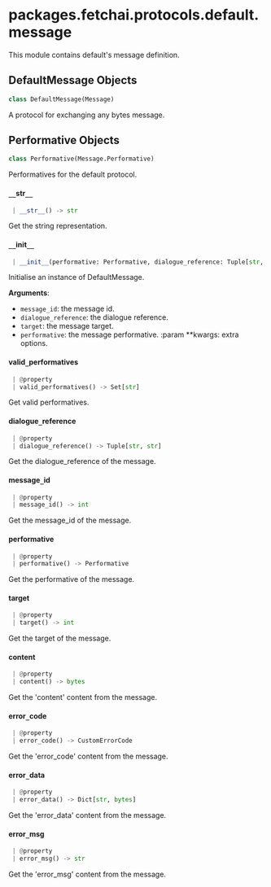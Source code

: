 <a name="packages.fetchai.protocols.default.message"></a>
# packages.fetchai.protocols.default.message

This module contains default's message definition.

<a name="packages.fetchai.protocols.default.message.DefaultMessage"></a>
## DefaultMessage Objects

```python
class DefaultMessage(Message)
```

A protocol for exchanging any bytes message.

<a name="packages.fetchai.protocols.default.message.DefaultMessage.Performative"></a>
## Performative Objects

```python
class Performative(Message.Performative)
```

Performatives for the default protocol.

<a name="packages.fetchai.protocols.default.message.DefaultMessage.Performative.__str__"></a>
#### `__`str`__`

```python
 | __str__() -> str
```

Get the string representation.

<a name="packages.fetchai.protocols.default.message.DefaultMessage.__init__"></a>
#### `__`init`__`

```python
 | __init__(performative: Performative, dialogue_reference: Tuple[str, str] = ("", ""), message_id: int = 1, target: int = 0, **kwargs: Any, ,)
```

Initialise an instance of DefaultMessage.

**Arguments**:

- `message_id`: the message id.
- `dialogue_reference`: the dialogue reference.
- `target`: the message target.
- `performative`: the message performative.
:param **kwargs: extra options.

<a name="packages.fetchai.protocols.default.message.DefaultMessage.valid_performatives"></a>
#### valid`_`performatives

```python
 | @property
 | valid_performatives() -> Set[str]
```

Get valid performatives.

<a name="packages.fetchai.protocols.default.message.DefaultMessage.dialogue_reference"></a>
#### dialogue`_`reference

```python
 | @property
 | dialogue_reference() -> Tuple[str, str]
```

Get the dialogue_reference of the message.

<a name="packages.fetchai.protocols.default.message.DefaultMessage.message_id"></a>
#### message`_`id

```python
 | @property
 | message_id() -> int
```

Get the message_id of the message.

<a name="packages.fetchai.protocols.default.message.DefaultMessage.performative"></a>
#### performative

```python
 | @property
 | performative() -> Performative
```

Get the performative of the message.

<a name="packages.fetchai.protocols.default.message.DefaultMessage.target"></a>
#### target

```python
 | @property
 | target() -> int
```

Get the target of the message.

<a name="packages.fetchai.protocols.default.message.DefaultMessage.content"></a>
#### content

```python
 | @property
 | content() -> bytes
```

Get the 'content' content from the message.

<a name="packages.fetchai.protocols.default.message.DefaultMessage.error_code"></a>
#### error`_`code

```python
 | @property
 | error_code() -> CustomErrorCode
```

Get the 'error_code' content from the message.

<a name="packages.fetchai.protocols.default.message.DefaultMessage.error_data"></a>
#### error`_`data

```python
 | @property
 | error_data() -> Dict[str, bytes]
```

Get the 'error_data' content from the message.

<a name="packages.fetchai.protocols.default.message.DefaultMessage.error_msg"></a>
#### error`_`msg

```python
 | @property
 | error_msg() -> str
```

Get the 'error_msg' content from the message.

